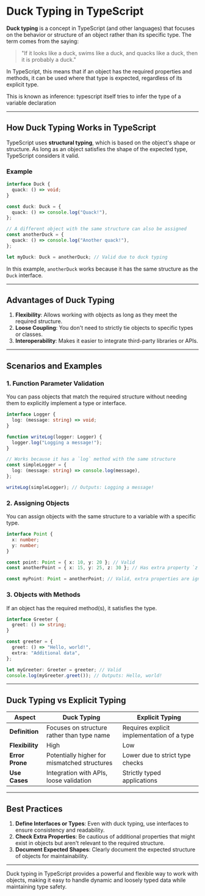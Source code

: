 # Duck Typing in TypeScript

**Duck typing** is a concept in TypeScript (and other languages) that focuses on the behavior or structure of an object rather than its specific type. The term comes from the saying:

> "If it looks like a duck, swims like a duck, and quacks like a duck, then it is probably a duck."

In TypeScript, this means that if an object has the required properties and methods, it can be used where that type is expected, regardless of its explicit type.

This is known as inference: typescript itself tries to infer the type of a variable declaration


---

## **How Duck Typing Works in TypeScript**

TypeScript uses **structural typing**, which is based on the object's shape or structure. As long as an object satisfies the shape of the expected type, TypeScript considers it valid.

### **Example**

```typescript
interface Duck {
  quack: () => void;
}

const duck: Duck = {
  quack: () => console.log("Quack!"),
};

// A different object with the same structure can also be assigned
const anotherDuck = {
  quack: () => console.log("Another quack!"),
};

let myDuck: Duck = anotherDuck; // Valid due to duck typing
```

In this example, `anotherDuck` works because it has the same structure as the `Duck` interface.

---

## **Advantages of Duck Typing**

1. **Flexibility**: Allows working with objects as long as they meet the required structure.
2. **Loose Coupling**: You don't need to strictly tie objects to specific types or classes.
3. **Interoperability**: Makes it easier to integrate third-party libraries or APIs.

---

## **Scenarios and Examples**

### **1. Function Parameter Validation**

You can pass objects that match the required structure without needing them to explicitly implement a type or interface.

```typescript
interface Logger {
  log: (message: string) => void;
}

function writeLog(logger: Logger) {
  logger.log("Logging a message!");
}

// Works because it has a `log` method with the same structure
const simpleLogger = {
  log: (message: string) => console.log(message),
};

writeLog(simpleLogger); // Outputs: Logging a message!
```

### **2. Assigning Objects**

You can assign objects with the same structure to a variable with a specific type.

```typescript
interface Point {
  x: number;
  y: number;
}

const point: Point = { x: 10, y: 20 }; // Valid
const anotherPoint = { x: 15, y: 25, z: 30 }; // Has extra property `z`

const myPoint: Point = anotherPoint; // Valid, extra properties are ignored
```

### **3. Objects with Methods**

If an object has the required method(s), it satisfies the type.

```typescript
interface Greeter {
  greet: () => string;
}

const greeter = {
  greet: () => "Hello, world!",
  extra: "Additional data",
};

let myGreeter: Greeter = greeter; // Valid
console.log(myGreeter.greet()); // Outputs: Hello, world!
```

---

## **Duck Typing vs Explicit Typing**

| **Aspect**      | **Duck Typing**                              | **Explicit Typing**                        |
| --------------- | -------------------------------------------- | ------------------------------------------ |
| **Definition**  | Focuses on structure rather than type name   | Requires explicit implementation of a type |
| **Flexibility** | High                                         | Low                                        |
| **Error Prone** | Potentially higher for mismatched structures | Lower due to strict type checks            |
| **Use Cases**   | Integration with APIs, loose validation      | Strictly typed applications                |

---

## **Best Practices**

1. **Define Interfaces or Types**: Even with duck typing, use interfaces to ensure consistency and readability.
2. **Check Extra Properties**: Be cautious of additional properties that might exist in objects but aren't relevant to the required structure.
3. **Document Expected Shapes**: Clearly document the expected structure of objects for maintainability.

---

Duck typing in TypeScript provides a powerful and flexible way to work with objects, making it easy to handle dynamic and loosely typed data while maintaining type safety.
